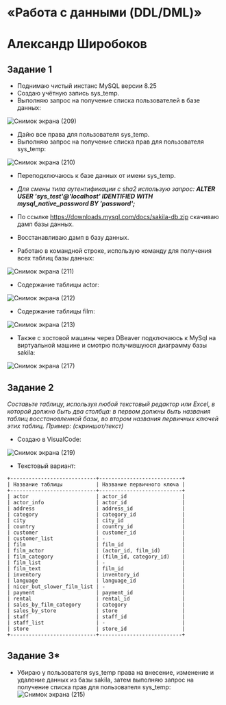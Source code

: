 # «Работа с данными (DDL/DML)»
# Александр Широбоков

## Задание 1
 - Поднимаю чистый инстанс MySQL версии 8.25
 - Создаю учётную запись sys_temp.
 - Выполняю запрос на получение списка пользователей в базе данных:

![Снимок экрана (209)](https://github.com/AleksandrShirobokov/12.02-DDL-DML-/assets/69298696/fc406697-8fea-4ae3-b698-4f4e71aa0cc1)

 - Дайю все права для пользователя sys_temp.
 - Выполняю запрос на получение списка прав для пользователя sys_temp:

![Снимок экрана (210)](https://github.com/AleksandrShirobokov/12.02-DDL-DML-/assets/69298696/8a0245c5-ae21-42fb-9ac4-d3443444687b)

 - Переподключаюсь к базе данных от имени sys_temp.

 - *Для смены типа аутентификации с sha2 использую запрос: **ALTER USER 'sys_test'@'localhost' IDENTIFIED WITH mysql_native_password BY 'password';***

 - По ссылке https://downloads.mysql.com/docs/sakila-db.zip скачиваю дамп базы данных.
 - Восстанавливаю дамп в базу данных.
 - Работаю в командной строке, использую команду для получения всех таблиц базы данных:

![Снимок экрана (211)](https://github.com/AleksandrShirobokov/12.02-DDL-DML-/assets/69298696/fdffe64c-0ea2-4d86-ab49-453df3adb330)

 - Содержание таблицы actor:

![Снимок экрана (212)](https://github.com/AleksandrShirobokov/12.02-DDL-DML-/assets/69298696/76241f35-362f-4473-ad57-1718fc5b9d9c)

 - Содержание таблицы film:

![Снимок экрана (213)](https://github.com/AleksandrShirobokov/12.02-DDL-DML-/assets/69298696/6996a211-62d0-4aff-8ef1-738afd1ffb68)

 - Также с хостовой машины через DBeaver подключаюсь к MySql на виртуальной машине и смотрю получившуюся диаграмму базы sakila:

![Снимок экрана (217)](https://github.com/AleksandrShirobokov/12.02-DDL-DML-/assets/69298696/56db5baa-8bcd-4907-ad24-388da0c4e872)

## Задание 2
*Составьте таблицу, используя любой текстовый редактор или Excel, в которой должно быть два столбца: в первом должны быть названия таблиц восстановленной базы, во втором названия первичных ключей этих таблиц. Пример: (скриншот/текст)*

 - Создаю в VisualCode:

![Снимок экрана (219)](https://github.com/AleksandrShirobokov/12.02-DDL-DML-/assets/69298696/0fde1005-adc8-44e0-8475-b5d2c0c8d4ce)

 - Текстовый вариант:
```
+----------------------------+---------------------------+
| Название таблицы           | Название первичного ключа |
+----------------------------+---------------------------+
| actor                      | actor_id                  |
| actor_info                 | actor_id                  |
| address                    | address_id                |
| category                   | category_id               |
| city                       | city_id                   |
| country                    | country_id                |
| customer                   | customer_id               |
| customer_list              | -                         |
| film                       | film_id                   |
| film_actor                 | (actor_id, film_id)       |
| film_category              | (film_id, category_id)    |
| film_list                  | -                         |
| film_text                  | film_id                   |
| inventory                  | inventory_id              |
| language                   | language_id               |
| nicer_but_slower_film_list | -                         |
| payment                    | payment_id                |
| rental                     | rental_id                 |
| sales_by_film_category     | category                  |
| sales_by_store             | store                     |
| staff                      | staff_id                  |
| staff_list                 | -                         |
| store                      | store_id                  |
+----------------------------+---------------------------+
```


## Задание 3*
 - Убираю у пользователя sys_temp права на внесение, изменение и удаление данных из базы sakila, затем выполняю запрос на получение списка прав для пользователя sys_temp:
![Снимок экрана (215)](https://github.com/AleksandrShirobokov/12.02-DDL-DML-/assets/69298696/097ed657-524d-4fb0-9363-cfb6a6266ef0)

